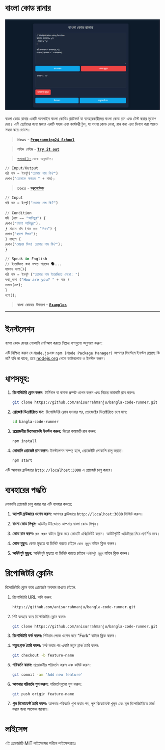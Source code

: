 # বাংলা কোড রানার
<img src="bncoderun.PNG" >

বাংলা কোড রানার একটি অনলাইন বাংলা কোডিং প্ল্যাটফর্ম যা ব্যবহারকারীদের বাংলা কোড রান এবং টেস্ট করার সুযোগ দেয়। এটি ছোটদের জন্য মজার একটি সহজ এবং কার্যকরী টুল, যা বাংলা কোড লেখা, রান করা এবং ডিবাগ করা আরও সহজ করে তোলে।
> **```News```** - [**```Programming24 School```**](https://programming24.school.blog/%e0%a6%ac%e0%a6%be%e0%a6%82%e0%a6%b2%e0%a6%be-%e0%a6%aa%e0%a7%8d%e0%a6%b0%e0%a7%8b%e0%a6%97%e0%a7%8d%e0%a6%b0%e0%a6%be%e0%a6%ae%e0%a6%bf%e0%a6%82-%e0%a6%ad%e0%a6%be%e0%a6%b7%e0%a6%be/)

> **```লাইভ পেইজ```** -
[**```Try it out```**](https://anisurrahmanju.github.io/bangla-code-runner/)

> [```পতাকা();```](https://github.com/ikrum/potaka) ```থেকে অনুপ্রাণিত।```

```py
// Input/Output
ধরি নাম = ইনপুট("তোমার নাম কি?")
দেখাও("তোমাকে স্বাগতম " + নাম);
```

> **```Docs```** -
[**```ডকুমেন্টেশন```**](docs/ডকুমেন্টেশন.md)

```py
// Input
ধরি নাম = ইনপুট("তোমার নাম কি?")

// Condition
যদি (নাম == "আনিছুর") {
দেখাও("হ্যালো আনিছুর");
} নাহলে যদি (নাম == "লিখন") {
দেখাও("হ্যালো লিখন");
} নাহলে {
দেখাও("ঘোড়ার ডিম! তোমার নাম কি?");
}
```
```py
// Speak in English
// ইংরেজিতে কথা বলতে পারবেন 🗣️...
ফাংশন বলো(){
ধরি নাম = ইনপুট ("তোমার নাম ইংরেজিতে লেখো: ")
কথা_বলো ("How are you? " + নাম )
দেখাও(নাম);
}
বলো();
```

> **```বাংলা কোডের উদাহরণ```** -
[**```Examples```**](https://github.com/AnisurRahmanJU/bangla-code-runner/tree/main/examples)
---

# ইনস্টলেশন

বাংলা কোড রানার লোকালি সেটআপ করতে নিচের ধাপগুলো অনুসরণ করুন:

এটি নিশ্চিত করুন যে ```Node.js```এবং ```npm (Node Package Manager)``` আপনার সিস্টেমে ইনস্টল রয়েছে কি না? যদি না থাকে, তবে [nodejs.org](https://nodejs.org/) থেকে ডাউনলোড ও ইনস্টল করুন।

# ধাপসমূহ:

1. **রিপোজিটরি ক্লোন করুন:**
   টার্মিনাল বা কমান্ড প্রম্পট ওপেন করুন এবং নিচের কমান্ডটি রান করুন:
   ```bash
   git clone https://github.com/anisurrahmanju/bangla-code-runner.git

2. **প্রোজেক্ট ডিরেক্টরিতে যান:**
   রিপোজিটরি ক্লোন হওয়ার পর, প্রোজেক্টের ডিরেক্টরিতে চলে যান:

   ```bash
   cd bangla-code-runner
   ```

3. **প্রয়োজনীয় ডিপেনডেন্সি ইনস্টল করুন:**
   নিচের কমান্ডটি রান করুন:

   ```bash
   npm install
   ```

4. **লোকালি প্রোজেক্ট রান করুন:**
   ইনস্টলেশন সম্পন্ন হলে, প্রোজেক্টটি লোকালি চালু করতে:

   ```bash
   npm start
   ```

এটি আপনার ব্রাউজারে `http://localhost:3000` এ প্রোজেক্ট চালু করবে।

# ব্যবহারের পদ্ধতি

লোকালি প্রোজেক্ট চালু করার পর এটি ব্যবহার করতে:

1. **অ্যাপটি ব্রাউজারে ওপেন করুন:**
   আপনার ব্রাউজারে `http://localhost:3000` ভিজিট করুন।

2. **বাংলা কোড লিখুন:** এডিটর উইন্ডোতে আপনার বাংলা কোড লিখুন।

3. **কোড রান করুন:** ```রান করুন``` বাটনে ক্লিক করে কোডটি এক্সিকিউট করুন। আউটপুটটি এডিটরের নিচে প্রদর্শিত হবে।

4. **কোড মুছুন:** কোড মুছতে বা ডিলিট করতে চাইলে ```কোড মুছুন``` বাটনে ক্লিক করুন।
5. **আউটপুট মুছুন:** আউটপুট মুছতে বা ডিলিট করতে চাইলে ```আউটপুট মুছুন``` বাটনে ক্লিক করুন।
   

# রিপোজিটরি ক্লোনিং

রিপোজিটরি ক্লোন করে প্রোজেক্টে অবদান রাখতে চাইলে:

1. রিপোজিটরি URL কপি করুন:

   ```bash
   https://github.com/anisurrahmanju/bangla-code-runner.git
   ```

2. গিট ব্যবহার করে রিপোজিটরি ক্লোন করুন:

   ```bash
   git clone https://github.com/anisurrahmanju/bangla-code-runner.git
   ```

1. **রিপোজিটরি ফর্ক করুন:**
   গিটহাব পেজে ওপেন করে “Fork” বাটনে ক্লিক করুন।

2. **নতুন ব্রাঞ্চ তৈরি করুন:**
   ফর্ক করার পর একটি নতুন ব্রাঞ্চ তৈরি করুন:

   ```bash
   git checkout -b feature-name
   ```

3. **পরিবর্তন করুন:**
   প্রয়োজনীয় পরিবর্তন করুন এবং কমিট করুন:

   ```bash
   git commit -am 'Add new feature'
   ```

4. **আপনার পরিবর্তন পুশ করুন:**
   পরিবর্তনগুলো পুশ করুন:

   ```bash
   git push origin feature-name
   ```

5. **পুল রিকোয়েস্ট তৈরি করুন:**
   আপনার পরিবর্তন পুশ করার পর, পুল রিকোয়েস্ট খুলুন এবং মূল রিপোজিটরিতে মার্জ করার জন্য আবেদন জানান।

# লাইসেন্স

এই প্রোজেক্টটি MIT লাইসেন্সের অধীনে লাইসেন্সপ্রাপ্ত।


